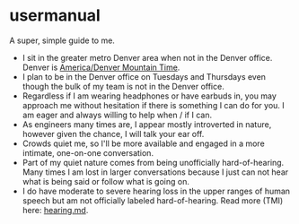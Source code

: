 # usermanual

A super, simple guide to me.

* I sit in the greater metro Denver area when not in the Denver office. Denver
  is
  [America/Denver Mountain Time](https://www.timeanddate.com/worldclock/usa/denver).
* I plan to be in the Denver office on Tuesdays and Thursdays even though the
  bulk of my team is not in the Denver office.
* Regardless if I am wearing headphones or have earbuds in, you may approach
  me without hesitation if there is something I can do for you. I am eager and
  always willing to help when / if I can.
* As engineers many times are, I appear mostly introverted in nature, however
  given the chance, I will talk your ear off.
* Crowds quiet me, so I'll be more available and engaged in a more
  intimate, one-on-one conversation.
* Part of my quiet nature comes from being unofficially hard-of-hearing.
  Many times I am lost in larger conversations because I just can not hear
  what is being said or follow what is going on.
* I do have moderate to severe hearing loss in the upper ranges of
  human speech but am not officially labeled hard-of-hearing. Read more
  (TMI) here: [hearing.md](./hearing.md).

